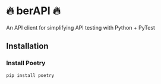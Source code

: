 # 🔥 berAPI 🔥
An API client for simplifying API testing with Python + PyTest

## Installation

### Install Poetry

```bash
pip install poetry
```